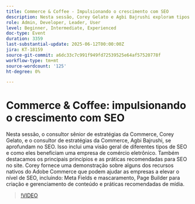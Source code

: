 ```yaml
---
title: Commerce & Coffee - Impulsionando o crescimento com SEO
description: Nesta sessão, Corey Gelato e Agbi Bajrushi exploram tipos de SEO, princípios-chave e ferramentas do Adobe Commerce, como Meta Fields, Page Builder e práticas recomendadas de mídia para comércio eletrônico.
role: Admin, Developer, Leader, User
level: Beginner, Intermediate, Experienced
doc-type: Event
duration: 3359
last-substantial-update: 2025-06-12T00:00:00Z
jira: KT-18159
source-git-commit: a6dc33c7c991f949fd72539525e64af57520778f
workflow-type: tm+mt
source-wordcount: '125'
ht-degree: 0%

---
```



# Commerce &amp; Coffee: impulsionando o crescimento com SEO

Nesta sessão, o consultor sênior de estratégias da Commerce, Corey Gelato, e o consultor de estratégias da Commerce, Agbi Bajrushi, se aprofundam no SEO. Isso inclui uma visão geral de diferentes tipos de SEO e como eles beneficiam uma empresa de comércio eletrônico. Também destacamos os principais princípios e as práticas recomendadas para SEO no site. Corey fornece uma demonstração sobre alguns dos recursos nativos do Adobe Commerce que podem ajudar as empresas a elevar o nível de SEO, incluindo: Meta Fields e mascaramento, Page Builder para criação e gerenciamento de conteúdo e práticas recomendadas de mídia.

>[!VIDEO](https://video.tv.adobe.com/v/3459039/?learn=on&enablevpops)
